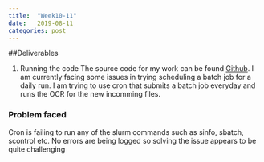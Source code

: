 ```yaml
---
title:  "Week10-11"
date:   2019-08-11 
categories: post
---
```


##Deliverables
1. Running the code
The source code for my work can be found [Github](https://www.github.com/Poulami-Sarkar/Bengali-Hindi-OCR).
I am currently facing some issues in trying scheduling a batch job for a daily run. I am trying to use cron that submits a batch job everyday and runs the OCR for the new incomming files.

### Problem faced
Cron is failing to run any of the slurm commands such as sinfo, sbatch, scontrol etc. No errors are being logged so solving the issue appears to be quite challenging

